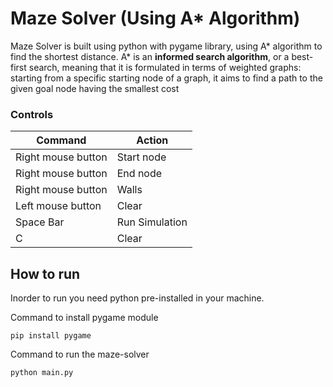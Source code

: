 # Maze Solver (Using A* Algorithm)

Maze Solver is built using python with pygame library, using A* algorithm to find the shortest distance.
A* is an **informed search algorithm**, or a best-first search, meaning that it is formulated in terms of weighted graphs: starting from a specific starting node of a graph, it aims to find a path to the given goal node having the smallest cost

### Controls
| Command  | Action  |
| ------------ | ------------ |
| Right mouse button  | Start node  |
| Right mouse button  |  End node |
|  Right mouse button | Walls  |
| Left mouse button| Clear
|  Space Bar | Run Simulation |
| C | Clear|

## How to run

Inorder to run you need python pre-installed in your machine.

Command to install pygame module
```
pip install pygame
```
Command to run the maze-solver
```
python main.py
```
